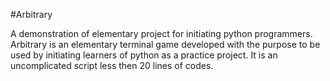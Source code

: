 #Arbitrary

A demonstration of elementary project for initiating python programmers. Arbitrary is an elementary terminal game developed with the purpose to be used by initiating learners of python as a practice project. It is an uncomplicated script less then 20 lines of codes.
